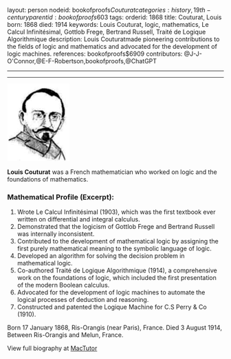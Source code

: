 layout: person
nodeid: bookofproofs$Couturat
categories: history,19th-century
parentid: bookofproofs$603
tags: 
orderid: 1868
title: Couturat, Louis
born: 1868
died: 1914
keywords: Louis Couturat, logic, mathematics, Le Calcul Infinitésimal, Gottlob Frege, Bertrand Russell, Traité de Logique Algorithmique
description: Louis Couturatmade pioneering contributions to the fields of logic and mathematics and advocated for the development of logic machines.
references: bookofproofs$6909
contributors: @J-J-O'Connor,@E-F-Robertson,bookofproofs,@ChatGPT

---



---

![Couturat.jpg](https://github.com/bookofproofs/bookofproofs.github.io/blob/main/_sources/_assets/images/portraits/Couturat.jpg?raw=true)

**Louis Couturat** was a French mathematician who worked on logic and the foundations of mathematics.

### Mathematical Profile (Excerpt):
1. Wrote Le Calcul Infinitésimal (1903), which was the first textbook ever written on differential and integral calculus.
2. Demonstrated that the logicism of Gottlob Frege and Bertrand Russell was internally inconsistent. 
3. Contributed to the development of mathematical logic by assigning the first purely mathematical meaning to the symbolic language of logic.
4. Developed an algorithm for solving the decision problem in mathematical logic.
5. Co-authored Traité de Logique Algorithmique (1914), a comprehensive work on the foundations of logic, which included the first presentation of the modern Boolean calculus.
6. Advocated for the development of logic machines to automate the logical processes of deduction and reasoning.
7. Constructed and patented the Logique Machine for C.S Perry & Co (1910).

Born 17 January 1868, Ris-Orangis (near Paris), France. Died 3 August 1914, Between Ris-Orangis and Melun, France.

View full biography at [MacTutor](https://mathshistory.st-andrews.ac.uk/Biographies/Couturat/)
